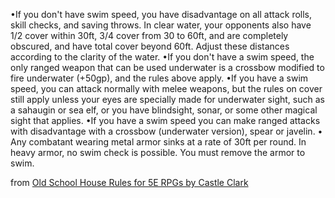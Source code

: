 •If you don't have swim speed, you have disadvantage on all attack rolls, skill checks, and saving throws. In clear water, your opponents also have 1/2 cover within 30ft, 3/4 cover from 30 to 60ft, and are completely obscured, and have total cover beyond 60ft. Adjust these distances according to the clarity of the water.
•If you don't have a swim speed, the only ranged weapon that can be used underwater is a crossbow modified to fire underwater (+50gp), and the rules above apply.
•If you have a swim speed, you can attack normally with melee weapons, but the rules on cover still apply unless your eyes are specially made for underwater sight, such as a sahaugin or sea elf, or you have blindsight, sonar, or some other magical sight that applies.
•If you have a swim speed you can make ranged attacks with disadvantage with a crossbow (underwater version), spear or javelin.
• Any combatant wearing metal armor sinks at a rate of 30ft per round. In heavy armor, no swim check is possible. You must remove the armor to swim.

from [Old School House Rules for 5E RPGs by Castle Clark](https://preview.drivethrurpg.com/en/product/446004/old-school-house-rules-for-5e-rpgs)